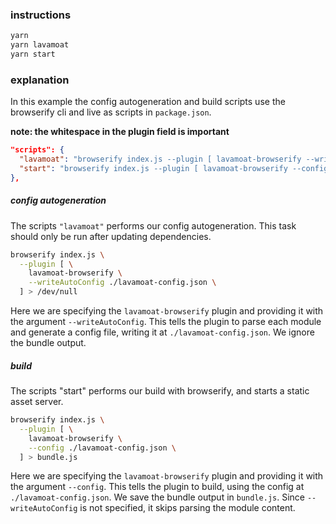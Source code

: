 ### instructions

```bash
yarn
yarn lavamoat
yarn start
```

### explanation

In this example the config autogeneration and build scripts use the browserify cli and live as scripts in `package.json`.

**note: the whitespace in the plugin field is important**

```json
"scripts": {
  "lavamoat": "browserify index.js --plugin [ lavamoat-browserify --writeAutoConfig ./lavamoat-config.json ] > /dev/null",
  "start": "browserify index.js --plugin [ lavamoat-browserify --config ./lavamoat-config.json ] > bundle.js && serve ."
},
```

##### config autogeneration

The scripts `"lavamoat"` performs our config autogeneration. This task should only be run after updating dependencies.

```bash
browserify index.js \
  --plugin [ \
    lavamoat-browserify \
    --writeAutoConfig ./lavamoat-config.json \
  ] > /dev/null
```

Here we are specifying the `lavamoat-browserify` plugin and providing it with the argument `--writeAutoConfig`. This tells the plugin to parse each module and generate a config file, writing it at `./lavamoat-config.json`. We ignore the bundle output.

##### build

The scripts "start" performs our build with browserify, and starts a static asset server.

```bash
browserify index.js \
  --plugin [ \
    lavamoat-browserify \
    --config ./lavamoat-config.json \
  ] > bundle.js
```

Here we are specifying the `lavamoat-browserify` plugin and providing it with the argument `--config`. This tells the plugin to build, using the config at `./lavamoat-config.json`. We save the bundle output in `bundle.js`. Since `--writeAutoConfig` is not specified, it skips parsing the module content.
